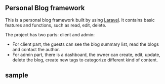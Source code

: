 ## Personal Blog framework

This is a personal blog framework built by using [Laravel](https://laravel.com/). It contains basic features and functions, such as read, edit, delete.

The project has two parts: client and admin:
* For client part, the guests can see the blog summary list, read the blogs and contact the author.
* For admin part, there is a dashboard, the owner can create, edit, update, delete the blog, create new tags to categorize different kind of content.

## sample



